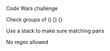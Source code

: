 Code Wars challenge

Check groups of () [] {}

Use a stack to make sure matching pairs

No regex allowed
